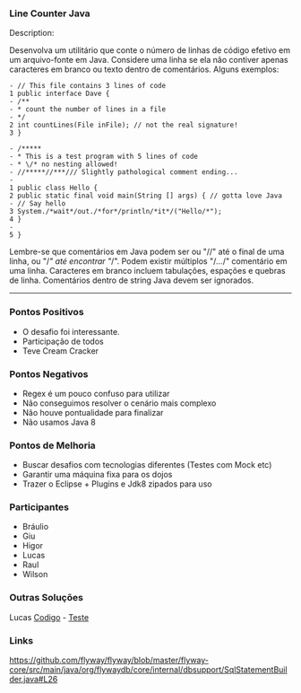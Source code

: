### Line Counter Java

Description:

Desenvolva um utilitário que conte o número de linhas de código efetivo em um arquivo-fonte em Java. Considere uma linha se ela não contiver apenas caracteres em branco ou texto dentro de comentários. Alguns exemplos:

```
- // This file contains 3 lines of code
1 public interface Dave {
- /**
- * count the number of lines in a file
- */
2 int countLines(File inFile); // not the real signature!
3 }
```

```
- /*****
- * This is a test program with 5 lines of code
- * \/* no nesting allowed!
- //*****//***/// Slightly pathological comment ending...
-
1 public class Hello {
2 public static final void main(String [] args) { // gotta love Java
- // Say hello
3 System./*wait*/out./*for*/println/*it*/("Hello/*");
4 }
-
5 }

```

Lembre-se que comentários em Java podem ser ou "//" até o final de uma linha, ou "/*" até encontrar "*/". Podem existir múltiplos "/*...*/" comentário em uma linha. Caracteres em branco incluem tabulações, espações e quebras de linha. Comentários dentro de string Java devem ser ignorados.



-----


### Pontos Positivos
- O desafio foi interessante.
- Participação de todos
- Teve Cream Cracker

### Pontos Negativos
- Regex é um pouco confuso para utilizar
- Não conseguimos resolver o cenário mais complexo
- Não houve pontualidade para finalizar
- Não usamos Java 8

### Pontos de Melhoria
- Buscar desafios com tecnologias diferentes (Testes com Mock etc)
- Garantir uma máquina fixa para os dojos
- Trazer o Eclipse + Plugins e Jdk8 zipados para uso


### Participantes

- Bráulio
- Giu
- Higor
- Lucas
- Raul
- Wilson

### Outras Soluções
Lucas [Codigo](https://github.com/luksrn/my-exercism.io/blob/master/java/javaCountLines/src/main/java/dojo/LineCounter.java) - [Teste](https://github.com/luksrn/my-exercism.io/blob/master/java/javaCountLines/src/test/java/dojo/LineCounterTest.java)

### Links
https://github.com/flyway/flyway/blob/master/flyway-core/src/main/java/org/flywaydb/core/internal/dbsupport/SqlStatementBuilder.java#L26
